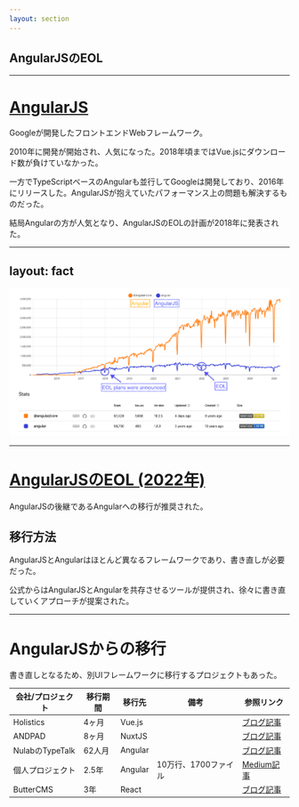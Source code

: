 ```yaml
---
layout: section
---
```


## AngularJSのEOL

---

# [AngularJS](https://github.com/angular/angular.js)

Googleが開発したフロントエンドWebフレームワーク。

2010年に開発が開始され、人気になった。2018年頃まではVue.jsにダウンロード数が負けていなかった。

一方でTypeScriptベースのAngularも並行してGoogleは開発しており、2016年にリリースした。AngularJSが抱えていたパフォーマンス上の問題も解決するものだった。

結局Angularの方が人気となり、AngularJSのEOLの計画が2018年に発表された。

---
layout: fact
---

![NPM Trends](./.images/npm-trends.png)

---

# [AngularJSのEOL (2022年)](https://docs.angularjs.org/misc/version-support-status)

AngularJSの後継であるAngularへの移行が推奨された。

## 移行方法

AngularJSとAngularはほとんど異なるフレームワークであり、書き直しが必要だった。

公式からはAngularJSとAngularを共存させるツールが提供され、徐々に書き直していくアプローチが提案された。

---

# AngularJSからの移行

書き直しとなるため、別UIフレームワークに移行するプロジェクトもあった。

| 会社/プロジェクト | 移行期間 | 移行先 | 備考 | 参照リンク |
|-----------------|---------|-------|------|----------|
| Holistics | 4ヶ月 | Vue.js | | [ブログ記事](https://www.holistics.io/blog/why-and-how-we-migrated-from-angularjs-to-vuejs/) |
| ANDPAD | 8ヶ月 | NuxtJS | | [ブログ記事](https://tech.andpad.co.jp/entry/2021/03/11/170000) |
| NulabのTypeTalk | 62人月 | Angular | | [ブログ記事](https://nulab.com/ja/blog/typetalk/things-we-did-on-angular-migration/) |
| 個人プロジェクト | 2.5年 | Angular | 10万行、1700ファイル | [Medium記事](https://medium.com/@rochat.aurelia/from-angularjs-to-angular-a-2-years-journey-5afcebe050a8) |
| ButterCMS | 3年 | React | | [ブログ記事](https://buttercms.com/blog/migrating-from-angularjs-to-react/) |
